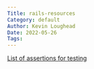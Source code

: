 ```yaml
---
Title: rails-resources
Category: default
Author: Kevin Loughead
Date: 2022-05-26
Tags:
---
```


[List of assertions for testing](https://guides.rubyonrails.org/testing.html#available-assertions)
